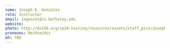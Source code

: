 ```yaml
---
name: Joseph E. Gonzalez
role: Instructor
email: jegonzal@cs.berkeley.edu
website:
photo: http://ds100.org/sp24-testing/resources/assets/staff_pics/Joseph_Gonzalez.png
pronouns: He/Him/His
oh: TBD
---
```

